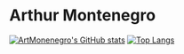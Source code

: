 # Arthur Montenegro

[![ArtMonenegro's GitHub stats](https://github-readme-stats.vercel.app/api?username=ArtMontenegro&show_icons=true&theme=transparent)](https://github.com/ArtMontenegro/github-readme-stats)
[![Top Langs](https://github-readme-stats.vercel.app/api/top-langs/?username=ArtMontenegro&layout=compact&theme=transparent)](https://github.com/ArtMontenegro/github-readme-stats)
